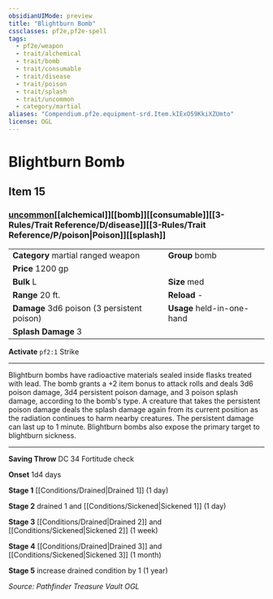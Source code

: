 ```yaml
---
obsidianUIMode: preview
title: "Blightburn Bomb"
cssclasses: pf2e,pf2e-spell
tags:
  - pf2e/weapon
  - trait/alchemical
  - trait/bomb
  - trait/consumable
  - trait/disease
  - trait/poison
  - trait/splash
  - trait/uncommon
  - category/martial
aliases: "Compendium.pf2e.equipment-srd.Item.kIExO59KkiXZUmto"
license: OGL
---
```

# Blightburn Bomb
## Item 15
### [uncommon](uncommon.md "Uncommon Rarity Trait")[[alchemical]][[bomb]][[consumable]][[3-Rules/Trait Reference/D/disease]][[3-Rules/Trait Reference/P/poison|Poison]][[splash]]

|  |  |
| -- | -- |
| **Category** martial ranged weapon | **Group** bomb |
| **Price** 1200 gp |  |
| **Bulk** L | **Size** med |
|**Range** 20 ft.| **Reload** -|
| **Damage** 3d6 poison (3 persistent poison) | **Usage** held-in-one-hand |
| **Splash Damage** 3 | |


**Activate** `pf2:1` Strike

* * *

Blightburn bombs have radioactive materials sealed inside flasks treated with lead. The bomb grants a +2 item bonus to attack rolls and deals 3d6 poison damage, 3d4 persistent poison damage, and 3 poison splash damage, according to the bomb's type. A creature that takes the persistent poison damage deals the splash damage again from its current position as the radiation continues to harm nearby creatures. The persistent damage can last up to 1 minute. Blightburn bombs also expose the primary target to blightburn sickness.

* * *

**Saving Throw** DC 34 Fortitude check

**Onset** 1d4 days

**Stage 1** [[Conditions/Drained|Drained 1]] (1 day)

**Stage 2** drained 1 and [[Conditions/Sickened|Sickened 1]] (1 day)

**Stage 3** [[Conditions/Drained|Drained 2]] and [[Conditions/Sickened|Sickened 2]] (1 week)

**Stage 4** [[Conditions/Drained|Drained 3]] and [[Conditions/Sickened|Sickened 3]] (1 month)

**Stage 5** increase drained condition by 1 (1 year)

*Source: Pathfinder Treasure Vault*
*OGL*
